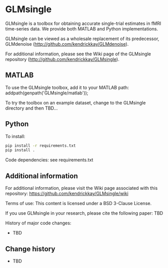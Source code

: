# GLMsingle

GLMsingle is a toolbox for obtaining accurate single-trial estimates
in fMRI time-series data. We provide both MATLAB and Python implementations.

GLMsingle can be viewed as a wholesale replacement of its predecessor,
GLMdenoise (http://github.com/kendrickkay/GLMdenoise).

For additional information, please see the Wiki page of
the GLMsingle repository (http://github.com/kendrickkay/GLMsingle).

## MATLAB

To use the GLMsingle toolbox, add it to your MATLAB path:
  addpath(genpath('GLMsingle/matlab'));

To try the toolbox on an example dataset, change to the GLMsingle directory 
and then TBD...

## Python

To install: 

```bash
pip install -r requirements.txt
pip install .
```

Code dependencies: see requirements.txt

## Additional information

For additional information, please visit the Wiki page associated with this
repository: https://github.com/kendrickkay/GLMsingle/wiki

Terms of use: This content is licensed under a BSD 3-Clause License.

If you use GLMsingle in your research, please cite the following paper:
  TBD

History of major code changes:
- TBD

## Change history

* TBD
